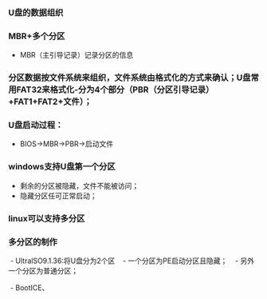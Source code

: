 ### U盘的数据组织  
### MBR+多个分区  
  - MBR（主引导记录）记录分区的信息    
### 分区数据按文件系统来组织，文件系统由格式化的方式来确认；U盘常用FAT32来格式化-分为4个部分（PBR（分区引导记录）+FAT1+FAT2+文件）；  
### U盘启动过程：    
  - BIOS->MBR->PBR->启动文件  
### windows支持U盘第一个分区  
  - 剩余的分区被隐藏，文件不能被访问；  
  - 隐藏分区任可正常启动；  
### linux可以支持多分区  
### 多分区的制作
  - UltralSO9.1.36:将U盘分为2个区
    - 一个分区为PE启动分区且隐藏；
    - 另外一个分区为普通分区；
    
  - BootICE、
